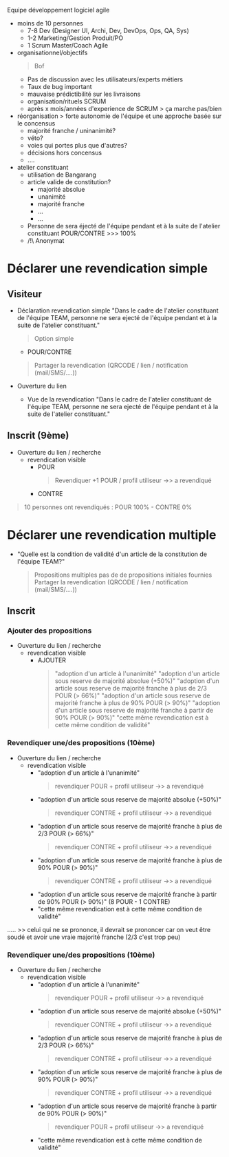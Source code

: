 Equipe développement logiciel agile
- moins de 10 personnes 
    - 7-8 Dev (Designer UI, Archi, Dev, DevOps, Ops, QA, Sys)
    - 1-2 Marketing/Gestion Produit/PO
    - 1 Scrum Master/Coach Agile
- organisationnel/objectifs
    > Bof
    - Pas de discussion avec les utilisateurs/experts métiers
    - Taux de bug important
    - mauvaise prédictibilité sur les livraisons
    - organisation/rituels SCRUM
    - après x mois/années d'experience de SCRUM > ça marche pas/bien
- réorganisation > forte autonomie de l'équipe et une approche basée sur le concensus
    - majorité franche / uninanimité?
    - véto?
    - voies qui portes plus que d'autres?
    - décisions hors concensus
    - ....
- atelier constituant
    - utilisation de Bangarang
    - article valide de constitution?
        - majorité absolue
        - unanimité
        - majorité franche
        - ...
        - ...
    - Personne de sera éjecté de l'équipe pendant et à la suite de l'atelier constituant
        POUR/CONTRE >>> 100%
    - /!\ Anonymat

# Déclarer une revendication simple
## Visiteur

- Déclaration revendication simple "Dans le cadre de l'atelier constituant de l'équipe TEAM, personne ne sera ejecté de l'équipe pendant et à la suite de l'atelier constituant."
    > Option simple
    - POUR/CONTRE
    > Partager la revendication (QRCODE / lien / notification (mail/SMS/....))


- Ouverture du lien
    - Vue de la revendication "Dans le cadre de l'atelier constituant de l'équipe TEAM, personne ne sera ejecté de l'équipe pendant et à la suite de l'atelier constituant."

## Inscrit (9ème)
- Ouverture du lien / recherche
    - revendication visible
        - POUR
            > Revendiquer +1 POUR / profil utiliseur ->> a revendiqué
        - CONTRE


> 10 personnes ont revendiqués : POUR 100% - CONTRE 0%


# Déclarer une revendication multiple

- "Quelle est la condition de validité d'un article de la constitution de l'équipe TEAM?"
    > Propositions multiples
    > pas de de propositions initiales fournies
    > Partager la revendication (QRCODE / lien / notification (mail/SMS/....))

## Inscrit
### Ajouter des propositions
- Ouverture du lien / recherche
    - revendication visible
        - AJOUTER
            > "adoption d'un article à l'unanimité"
            > "adoption d'un article sous reserve de majorité absolue (+50%)"
            > "adoption d'un article sous reserve de majorité franche à plus de 2/3 POUR (> 66%)"
            > "adoption d'un article sous reserve de majorité franche à plus de 90% POUR (> 90%)"
            > "adoption d'un article sous reserve de majorité franche à partir de 90% POUR (> 90%)"
            > "cette même revendication est à cette même condition de validité"

### Revendiquer une/des propositions (10ème)
- Ouverture du lien / recherche
    - revendication visible
        - "adoption d'un article à l'unanimité"
            > revendiquer POUR + profil utiliseur ->> a revendiqué
        - "adoption d'un article sous reserve de majorité absolue (+50%)"
            > revendiquer CONTRE + profil utiliseur ->> a revendiqué
        - "adoption d'un article sous reserve de majorité franche à plus de 2/3 POUR (> 66%)"
            > revendiquer CONTRE + profil utiliseur ->> a revendiqué
        - "adoption d'un article sous reserve de majorité franche à plus de 90% POUR (> 90%)"
            > revendiquer CONTRE + profil utiliseur ->> a revendiqué
        - "adoption d'un article sous reserve de majorité franche à partir de 90% POUR (> 90%)" (8 POUR - 1 CONTRE)
        - "cette même revendication est à cette même condition de validité"

..... >> celui qui ne se prononce, il devrait se prononcer car on veut être soudé et avoir une vraie majorité franche (2/3 c'est trop peu)

### Revendiquer une/des propositions (10ème)
- Ouverture du lien / recherche
    - revendication visible
        - "adoption d'un article à l'unanimité"
            > revendiquer POUR + profil utiliseur ->> a revendiqué
        - "adoption d'un article sous reserve de majorité absolue (+50%)"
            > revendiquer CONTRE + profil utiliseur ->> a revendiqué
        - "adoption d'un article sous reserve de majorité franche à plus de 2/3 POUR (> 66%)"
            > revendiquer CONTRE + profil utiliseur ->> a revendiqué
        - "adoption d'un article sous reserve de majorité franche à plus de 90% POUR (> 90%)"
            > revendiquer CONTRE + profil utiliseur ->> a revendiqué
        - "adoption d'un article sous reserve de majorité franche à partir de 90% POUR (> 90%)"
            > revendiquer POUR + profil utiliseur ->> a revendiqué
        - "cette même revendication est à cette même condition de validité"

